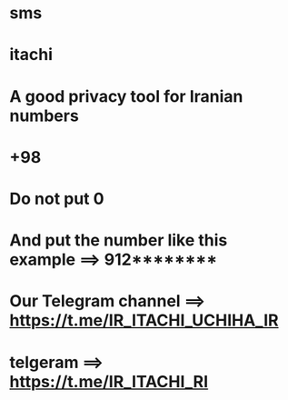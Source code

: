 # sms
# itachi
# A good privacy tool for Iranian numbers
# +98
# Do not put 0
# And put the number like this example ==> 912********
# Our Telegram channel ==> https://t.me/IR_ITACHI_UCHIHA_IR
# telgeram ==> https://t.me/IR_ITACHI_RI
